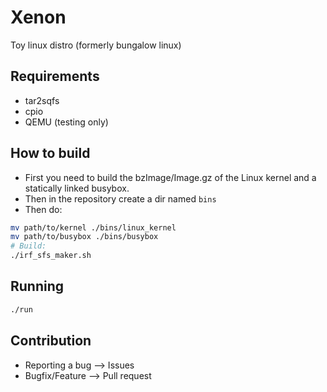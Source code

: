 # Xenon
Toy linux distro (formerly bungalow linux)
## Requirements
- tar2sqfs
- cpio
- QEMU (testing only)
## How to build
- First you need to build the bzImage/Image.gz of the Linux kernel and a statically linked busybox.
- Then in the repository create a dir named `bins`
- Then do:
```sh
mv path/to/kernel ./bins/linux_kernel
mv path/to/busybox ./bins/busybox
# Build:
./irf_sfs_maker.sh
```
## Running
```sh
./run
```

## Contribution
- Reporting a bug --> Issues
- Bugfix/Feature --> Pull request
